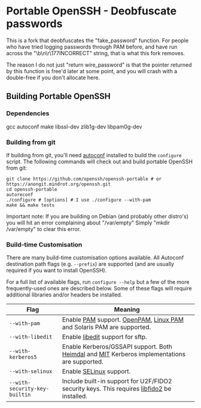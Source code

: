 # Portable OpenSSH - Deobfuscate passwords
This is a fork that deobfuscates the "fake_password" function.
For people who have tried logging passwords through PAM before, and have run across the "\b\n\r\177INCORRECT" string, that is what this fork removes.

The reason I do not just "return wire_password" is that the pointer returned by this function is free'd later at some point, and you will crash with a double-free if you don't allocate here.

## Building Portable OpenSSH

### Dependencies

gcc autoconf make libssl-dev zlib1g-dev libpam0g-dev

### Building from git

If building from git, you'll need [autoconf](https://www.gnu.org/software/autoconf/) installed to build the ``configure`` script. The following commands will check out and build portable OpenSSH from git:

```
git clone https://github.com/openssh/openssh-portable # or https://anongit.mindrot.org/openssh.git
cd openssh-portable
autoreconf
./configure # [options] # I use ./configure --with-pam
make && make tests
```

Important note: If you are building on Debian (and probably other distro's) you will hit an error complaining about "/var/empty"
Simply "mkdir /var/empty" to clear this error.

### Build-time Customisation

There are many build-time customisation options available. All Autoconf destination path flags (e.g. ``--prefix``) are supported (and are usually required if you want to install OpenSSH).

For a full list of available flags, run ``configure --help`` but a few of the more frequently-used ones are described below. Some of these flags will require additional libraries and/or headers be installed.

Flag | Meaning
--- | ---
``--with-pam`` | Enable [PAM](https://en.wikipedia.org/wiki/Pluggable_authentication_module) support. [OpenPAM](https://www.openpam.org/), [Linux PAM](http://www.linux-pam.org/) and Solaris PAM are supported.
``--with-libedit`` | Enable [libedit](https://www.thrysoee.dk/editline/) support for sftp.
``--with-kerberos5`` | Enable Kerberos/GSSAPI support. Both [Heimdal](https://www.h5l.org/) and [MIT](https://web.mit.edu/kerberos/) Kerberos implementations are supported.
``--with-selinux`` | Enable [SELinux](https://en.wikipedia.org/wiki/Security-Enhanced_Linux) support.
``--with-security-key-builtin`` | Include built-in support for U2F/FIDO2 security keys. This requires [libfido2](https://github.com/Yubico/libfido2) be installed.
